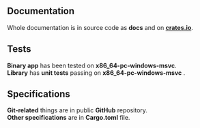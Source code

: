 ## Documentation
Whole documentation is in source code as **docs** and on
  <a href="https://crates.io/crates/siiir_modular_power">**crates.io**</a>.  
## Tests
**Binary app** has been tested on **x86_64-pc-windows-msvc**.  
**Library** has **unit tests** passing on **x86_64-pc-windows-msvc** .
## Specifications
**Git-related** things are in public **GitHub** repository.  
**Other specifications** are in **Cargo.toml** file.